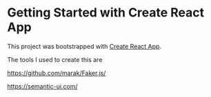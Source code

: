 # Getting Started with Create React App

This project was bootstrapped with [Create React App](https://github.com/facebook/create-react-app).

The tools I used to create this are

https://github.com/marak/Faker.js/


https://semantic-ui.com/

